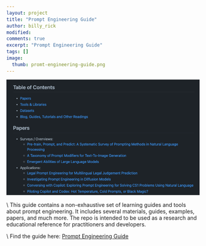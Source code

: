 ```yaml
---
layout: project
title: "Prompt Engineering Guide"
author: billy_rick
modified:
comments: true
excerpt: "Prompt Engineering Guide"
tags: []
image:
  thumb: promt-engineering-guide.png
---
```


![](/images/prompt-engineering-guide.png)

\\
This guide contains a non-exhaustive set of learning guides and tools about prompt engineering. It includes several materials, guides, examples, papers, and much more. The repo is intended to be used as a research and educational reference for practitioners and developers.

\\
Find the guide here: [Prompt Engineering Guide](https://github.com/dair-ai/Prompt-Engineering-Guide)